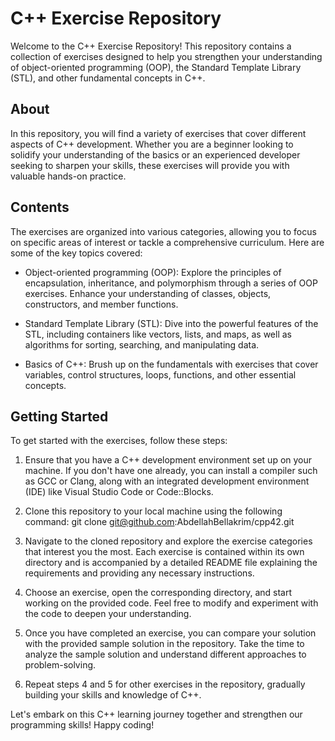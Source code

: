 # C++ Exercise Repository

Welcome to the C++ Exercise Repository! This repository contains a collection of exercises designed to help you strengthen your understanding of object-oriented programming (OOP), the Standard Template Library (STL), and other fundamental concepts in C++.

## About

In this repository, you will find a variety of exercises that cover different aspects of C++ development. Whether you are a beginner looking to solidify your understanding of the basics or an experienced developer seeking to sharpen your skills, these exercises will provide you with valuable hands-on practice.

## Contents

The exercises are organized into various categories, allowing you to focus on specific areas of interest or tackle a comprehensive curriculum. Here are some of the key topics covered:

- Object-oriented programming (OOP): Explore the principles of encapsulation, inheritance, and polymorphism through a series of OOP exercises. Enhance your understanding of classes, objects, constructors, and member functions.

- Standard Template Library (STL): Dive into the powerful features of the STL, including containers like vectors, lists, and maps, as well as algorithms for sorting, searching, and manipulating data.

- Basics of C++: Brush up on the fundamentals with exercises that cover variables, control structures, loops, functions, and other essential concepts.

## Getting Started

To get started with the exercises, follow these steps:

1. Ensure that you have a C++ development environment set up on your machine. If you don't have one already, you can install a compiler such as GCC or Clang, along with an integrated development environment (IDE) like Visual Studio Code or Code::Blocks.

2. Clone this repository to your local machine using the following command: git clone git@github.com:AbdellahBellakrim/cpp42.git

3.  Navigate to the cloned repository and explore the exercise categories that interest you the most. Each exercise is contained within its own directory and is accompanied by a detailed README file explaining the requirements and providing any necessary instructions.

4. Choose an exercise, open the corresponding directory, and start working on the provided code. Feel free to modify and experiment with the code to deepen your understanding.

5. Once you have completed an exercise, you can compare your solution with the provided sample solution in the repository. Take the time to analyze the sample solution and understand different approaches to problem-solving.

6. Repeat steps 4 and 5 for other exercises in the repository, gradually building your skills and knowledge of C++.

Let's embark on this C++ learning journey together and strengthen our programming skills! Happy coding!
